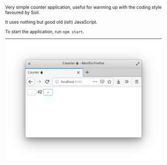 Very simple counter application, useful for warming up with the coding style
favoured by Soil.

It uses nothing but good old (*ish*) JavaScript.

To start the application, run `npm start`.

___

![Screenshot](./screenshot.png)
